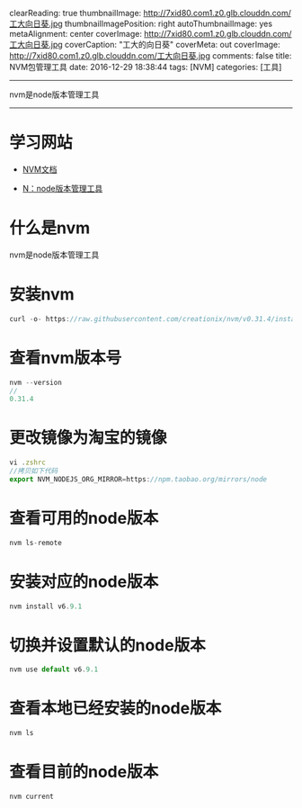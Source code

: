 clearReading: true
thumbnailImage: http://7xid80.com1.z0.glb.clouddn.com/工大向日葵.jpg
thumbnailImagePosition: right
autoThumbnailImage: yes
metaAlignment: center
coverImage: http://7xid80.com1.z0.glb.clouddn.com/工大向日葵.jpg
coverCaption: "工大的向日葵"
coverMeta: out
coverImage: http://7xid80.com1.z0.glb.clouddn.com/工大向日葵.jpg
comments: false
title: NVM包管理工具
date: 2016-12-29 18:38:44
tags: [NVM]
categories: [工具]

---
nvm是node版本管理工具
<!-- more -->
***
# 学习网站

 * [NVM文档](https://github.com/creationix/nvm)
 
 * [N：node版本管理工具]( https://github.com/tj/n)
 



# 什么是nvm
nvm是node版本管理工具

# 安装nvm

``` javascript
curl -o- https://raw.githubusercontent.com/creationix/nvm/v0.31.4/install.sh | bash
```

# 查看nvm版本号

``` javascript
nvm --version
//
0.31.4
```

# 更改镜像为淘宝的镜像

``` javascript
vi .zshrc
//拷贝如下代码
export NVM_NODEJS_ORG_MIRROR=https://npm.taobao.org/mirrors/node
```

# 查看可用的node版本

``` javascript
nvm ls-remote
```

# 安装对应的node版本

``` javascript
nvm install v6.9.1
```
# 切换并设置默认的node版本

``` javascript
nvm use default v6.9.1
```

# 查看本地已经安装的node版本
``` javascript
nvm ls
```

# 查看目前的node版本
``` javascript
nvm current
```